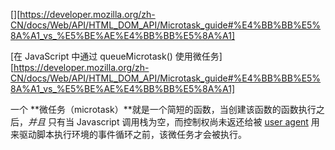 [][https://developer.mozilla.org/zh-CN/docs/Web/API/HTML_DOM_API/Microtask_guide#%E4%BB%BB%E5%8A%A1_vs_%E5%BE%AE%E4%BB%BB%E5%8A%A1]

[在 JavaScript 中通过 queueMicrotask() 使用微任务][https://developer.mozilla.org/zh-CN/docs/Web/API/HTML_DOM_API/Microtask_guide#%E4%BB%BB%E5%8A%A1_vs_%E5%BE%AE%E4%BB%BB%E5%8A%A1]

一个 **微任务（microtask）**就是一个简短的函数，当创建该函数的函数执行之后，*并且* 只有当 Javascript 调用栈为空，而控制权尚未返还给被 [user agent](https://developer.mozilla.org/zh-CN/docs/Glossary/User_agent) 用来驱动脚本执行环境的事件循环之前，该微任务才会被执行。